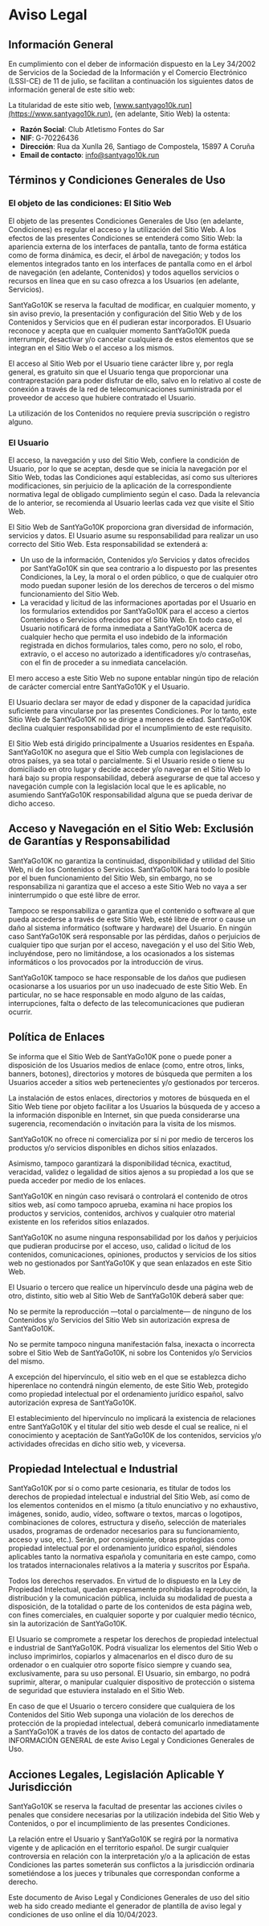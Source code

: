 # Aviso Legal

## Información General

En cumplimiento con el deber de información dispuesto en la Ley 34/2002 de Servicios de la Sociedad de la Información y
el Comercio Electrónico (LSSI-CE) de 11 de julio, se facilitan a continuación los siguientes datos de información
general de este sitio web:

La titularidad de este sitio web, [www.santyago10k.run](https://www.santyago10k.run), (en adelante, Sitio Web) la
ostenta:

* **Razón Social**: Club Atletismo Fontes do Sar
* **NIF**: G-70226436
* **Dirección**: Rua da Xunlla 26, Santiago de Compostela, 15897 A Coruña
* **Email de contacto**: [info@santyago10k.run](mailto:info@santyago10k.run)

## Términos y Condiciones Generales de Uso

### El objeto de las condiciones: El Sitio Web

El objeto de las presentes Condiciones Generales de Uso (en adelante, Condiciones) es regular el acceso y la utilización
del Sitio Web. A los efectos de las presentes Condiciones se entenderá como Sitio Web: la apariencia externa de los
interfaces de pantalla, tanto de forma estática como de forma dinámica, es decir, el árbol de navegación; y todos los
elementos integrados tanto en los interfaces de pantalla como en el árbol de navegación (en adelante, Contenidos) y
todos aquellos servicios o recursos en línea que en su caso ofrezca a los Usuarios (en adelante, Servicios).

SantYaGo10K se reserva la facultad de modificar, en cualquier momento, y sin aviso previo, la presentación y
configuración del Sitio Web y de los Contenidos y Servicios que en él pudieran estar incorporados. El Usuario reconoce y
acepta que en cualquier momento SantYaGo10K pueda interrumpir, desactivar y/o cancelar cualquiera de estos elementos que
se integran en el Sitio Web o el acceso a los mismos.

El acceso al Sitio Web por el Usuario tiene carácter libre y, por regla general, es gratuito sin que el Usuario tenga
que proporcionar una contraprestación para poder disfrutar de ello, salvo en lo relativo al coste de conexión a través
de la red de telecomunicaciones suministrada por el proveedor de acceso que hubiere contratado el Usuario.

La utilización de los Contenidos no requiere previa suscripción o registro alguno.

### El Usuario

El acceso, la navegación y uso del Sitio Web, confiere la condición de Usuario, por lo que se aceptan, desde que se
inicia la navegación por el Sitio Web, todas las Condiciones aquí establecidas, así como sus ulteriores modificaciones,
sin perjuicio de la aplicación de la correspondiente normativa legal de obligado cumplimiento según el caso. Dada la
relevancia de lo anterior, se recomienda al Usuario leerlas cada vez que visite el Sitio Web.

El Sitio Web de SantYaGo10K proporciona gran diversidad de información, servicios y datos. El Usuario asume su
responsabilidad para realizar un uso correcto del Sitio Web. Esta responsabilidad se extenderá a:

* Un uso de la información, Contenidos y/o Servicios y datos ofrecidos por SantYaGo10K sin que sea contrario a lo
  dispuesto por las presentes Condiciones, la Ley, la moral o el orden público, o que de cualquier otro modo puedan
  suponer lesión de los derechos de terceros o del mismo funcionamiento del Sitio Web.
* La veracidad y licitud de las informaciones aportadas por el Usuario en los formularios extendidos por SantYaGo10K
  para el acceso a ciertos Contenidos o Servicios ofrecidos por el Sitio Web. En todo caso, el Usuario notificará de
  forma inmediata a SantYaGo10K acerca de cualquier hecho que permita el uso indebido de la información registrada en
  dichos formularios, tales como, pero no solo, el robo, extravío, o el acceso no autorizado a identificadores y/o
  contraseñas, con el fin de proceder a su inmediata cancelación.

El mero acceso a este Sitio Web no supone entablar ningún tipo de relación de carácter comercial entre SantYaGo10K y el
Usuario.

El Usuario declara ser mayor de edad y disponer de la capacidad jurídica suficiente para vincularse por las presentes
Condiciones. Por lo tanto, este Sitio Web de SantYaGo10K no se dirige a menores de edad. SantYaGo10K declina cualquier
responsabilidad por el incumplimiento de este requisito.

El Sitio Web está dirigido principalmente a Usuarios residentes en España. SantYaGo10K no asegura que el Sitio Web
cumpla con legislaciones de otros países, ya sea total o parcialmente. Si el Usuario reside o tiene su domiciliado en
otro lugar y decide acceder y/o navegar en el Sitio Web lo hará bajo su propia responsabilidad, deberá asegurarse de que
tal acceso y navegación cumple con la legislación local que le es aplicable, no asumiendo SantYaGo10K responsabilidad
alguna que se pueda derivar de dicho acceso.

## Acceso y Navegación en el Sitio Web: Exclusión de Garantías y Responsabilidad

SantYaGo10K no garantiza la continuidad, disponibilidad y utilidad del Sitio Web, ni de los Contenidos o Servicios.
SantYaGo10K hará todo lo posible por el buen funcionamiento del Sitio Web, sin embargo, no se responsabiliza ni
garantiza que el acceso a este Sitio Web no vaya a ser ininterrumpido o que esté libre de error.

Tampoco se responsabiliza o garantiza que el contenido o software al que pueda accederse a través de este Sitio Web,
esté libre de error o cause un daño al sistema informático (software y hardware) del Usuario. En ningún caso SantYaGo10K
será responsable por las pérdidas, daños o perjuicios de cualquier tipo que surjan por el acceso, navegación y el uso
del Sitio Web, incluyéndose, pero no limitándose, a los ocasionados a los sistemas informáticos o los provocados por la
introducción de virus.

SantYaGo10K tampoco se hace responsable de los daños que pudiesen ocasionarse a los usuarios por un uso inadecuado de
este Sitio Web. En particular, no se hace responsable en modo alguno de las caídas, interrupciones, falta o defecto de
las telecomunicaciones que pudieran ocurrir.

## Política de Enlaces

Se informa que el Sitio Web de SantYaGo10K pone o puede poner a disposición de los Usuarios medios de enlace (como,
entre otros, links, banners, botones), directorios y motores de búsqueda que permiten a los Usuarios acceder a sitios
web pertenecientes y/o gestionados por terceros.

La instalación de estos enlaces, directorios y motores de búsqueda en el Sitio Web tiene por objeto facilitar a los
Usuarios la búsqueda de y acceso a la información disponible en Internet, sin que pueda considerarse una sugerencia,
recomendación o invitación para la visita de los mismos.

SantYaGo10K no ofrece ni comercializa por sí ni por medio de terceros los productos y/o servicios disponibles en dichos
sitios enlazados.

Asimismo, tampoco garantizará la disponibilidad técnica, exactitud, veracidad, validez o legalidad de sitios ajenos a su
propiedad a los que se pueda acceder por medio de los enlaces.

SantYaGo10K en ningún caso revisará o controlará el contenido de otros sitios web, así como tampoco aprueba, examina ni
hace propios los productos y servicios, contenidos, archivos y cualquier otro material existente en los referidos sitios
enlazados.

SantYaGo10K no asume ninguna responsabilidad por los daños y perjuicios que pudieran producirse por el acceso, uso,
calidad o licitud de los contenidos, comunicaciones, opiniones, productos y servicios de los sitios web no gestionados
por SantYaGo10K y que sean enlazados en este Sitio Web.

El Usuario o tercero que realice un hipervínculo desde una página web de otro, distinto, sitio web al Sitio Web de
SantYaGo10K deberá saber que:

No se permite la reproducción —total o parcialmente— de ninguno de los Contenidos y/o Servicios del Sitio Web sin
autorización expresa de SantYaGo10K.

No se permite tampoco ninguna manifestación falsa, inexacta o incorrecta sobre el Sitio Web de SantYaGo10K, ni sobre los
Contenidos y/o Servicios del mismo.

A excepción del hipervínculo, el sitio web en el que se establezca dicho hiperenlace no contendrá ningún elemento, de
este Sitio Web, protegido como propiedad intelectual por el ordenamiento jurídico español, salvo autorización expresa de
SantYaGo10K.

El establecimiento del hipervínculo no implicará la existencia de relaciones entre SantYaGo10K y el titular del sitio
web desde el cual se realice, ni el conocimiento y aceptación de SantYaGo10K de los contenidos, servicios y/o
actividades ofrecidas en dicho sitio web, y viceversa.

## Propiedad Intelectual e Industrial

SantYaGo10K por sí o como parte cesionaria, es titular de todos los derechos de propiedad intelectual e industrial del
Sitio Web, así como de los elementos contenidos en el mismo (a título enunciativo y no exhaustivo, imágenes, sonido,
audio, vídeo, software o textos, marcas o logotipos, combinaciones de colores, estructura y diseño, selección de
materiales usados, programas de ordenador necesarios para su funcionamiento, acceso y uso, etc.). Serán, por
consiguiente, obras protegidas como propiedad intelectual por el ordenamiento jurídico español, siéndoles aplicables
tanto la normativa española y comunitaria en este campo, como los tratados internacionales relativos a la materia y
suscritos por España.

Todos los derechos reservados. En virtud de lo dispuesto en la Ley de Propiedad Intelectual, quedan expresamente
prohibidas la reproducción, la distribución y la comunicación pública, incluida su modalidad de puesta a disposición, de
la totalidad o parte de los contenidos de esta página web, con fines comerciales, en cualquier soporte y por cualquier
medio técnico, sin la autorización de SantYaGo10K.

El Usuario se compromete a respetar los derechos de propiedad intelectual e industrial de SantYaGo10K. Podrá visualizar
los elementos del Sitio Web o incluso imprimirlos, copiarlos y almacenarlos en el disco duro de su ordenador o en
cualquier otro soporte físico siempre y cuando sea, exclusivamente, para su uso personal. El Usuario, sin embargo, no
podrá suprimir, alterar, o manipular cualquier dispositivo de protección o sistema de seguridad que estuviera instalado
en el Sitio Web.

En caso de que el Usuario o tercero considere que cualquiera de los Contenidos del Sitio Web suponga una violación de
los derechos de protección de la propiedad intelectual, deberá comunicarlo inmediatamente a SantYaGo10K a través de los
datos de contacto del apartado de INFORMACIÓN GENERAL de este Aviso Legal y Condiciones Generales de Uso.

## Acciones Legales, Legislación Aplicable Y Jurisdicción

SantYaGo10K se reserva la facultad de presentar las acciones civiles o penales que considere necesarias por la
utilización indebida del Sitio Web y Contenidos, o por el incumplimiento de las presentes Condiciones.

La relación entre el Usuario y SantYaGo10K se regirá por la normativa vigente y de aplicación en el territorio español.
De surgir cualquier controversia en relación con la interpretación y/o a la aplicación de estas Condiciones las partes
someterán sus conflictos a la jurisdicción ordinaria sometiéndose a los jueces y tribunales que correspondan conforme a
derecho.

Este documento de Aviso Legal y Condiciones Generales de uso del sitio web ha sido creado mediante el generador de
plantilla de aviso legal y condiciones de uso online el día 10/04/2023.
